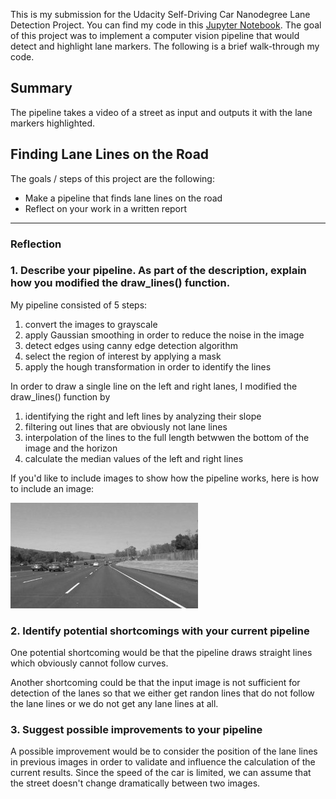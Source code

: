 This is my submission for the Udacity Self-Driving Car Nanodegree Lane Detection Project. You can find my code in this [Jupyter Notebook](P1.ipynb). The goal of this project was to implement a computer vision pipeline that would detect and highlight lane markers. The following is a brief walk-through my code.

## Summary

The pipeline takes a video of a street as input and outputs it with the lane markers highlighted.

## Finding Lane Lines on the Road ##

The goals / steps of this project are the following:
* Make a pipeline that finds lane lines on the road
* Reflect on your work in a written report


[//]: # (Image References)

[image1]: ./examples/grayscale.jpg "Grayscale"

---

### Reflection

### 1. Describe your pipeline. As part of the description, explain how you modified the draw_lines() function.

My pipeline consisted of 5 steps:
1. convert the images to grayscale
2. apply Gaussian smoothing in order to reduce the noise in the image
3. detect edges using canny edge detection algorithm
4. select the region of interest by applying a mask
5. apply the hough transformation in order to identify the lines

In order to draw a single line on the left and right lanes, I modified the draw_lines() function by 
1. identifying the right and left lines by analyzing their slope
2. filtering out lines that are obviously not lane lines
3. interpolation of the lines to the full length betwwen the bottom of the image and the horizon
4. calculate the median values of the left and right lines

If you'd like to include images to show how the pipeline works, here is how to include an image: 

![alt text][image1]


### 2. Identify potential shortcomings with your current pipeline


One potential shortcoming would be that the pipeline draws straight lines which obviously cannot follow curves.

Another shortcoming could be that the input image is not sufficient for detection of the lanes so that we either get randon lines that do not follow the lane lines or we do not get any lane lines at all.


### 3. Suggest possible improvements to your pipeline

A possible improvement would be to consider the position of the lane lines in previous images in order to validate and influence the  calculation of the current results. Since the speed of the car is limited, we can assume that the street doesn't change dramatically between two images.
